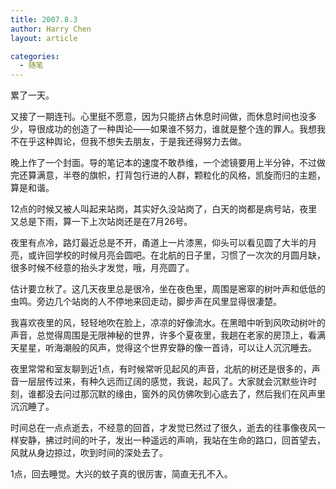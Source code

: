 ```yaml
---
title: 2007.8.3
author: Harry Chen
layout: article

categories:
  - 随笔
---
```


  累了一天。

  又接了一期连刊。心里挺不愿意，因为只能挤占休息时间做，而休息时间也没多少，导很成功的创造了一种舆论——如果谁不努力，谁就是整个连的罪人。我想我不在乎这种舆论，但我不想失去朋友，于是我还得努力去做。

  晚上作了一个封面。导的笔记本的速度不敢恭维，一个滤镜要用上半分钟，不过做完还算满意，半卷的旗帜，打背包行进的人群，颗粒化的风格，凯旋而归的主题，算是和谐。

  12点的时候又被人叫起来站岗，其实好久没站岗了，白天的岗都是病号站，夜里又总是下雨，算一下上次站岗还是在7月26号。

  夜里有点冷，路灯最近总是不开，甬道上一片漆黑，仰头可以看见圆了大半的月亮，或许回学校的时候月亮会圆吧。在北航的日子里，习惯了一次次的月圆月缺，很多时候不经意的抬头才发觉，哦，月亮圆了。

  估计要立秋了。这几天夜里总是很冷，坐在夜色里，周围是窸窣的树叶声和低低的虫鸣。旁边几个站岗的人不停地来回走动，脚步声在风里显得很凄楚。

  我喜欢夜里的风，轻轻地吹在脸上，凉凉的好像流水。在黑暗中听到风吹动树叶的声音，总觉得周围是无限神秘的世界，许多个夏夜里，我趟在老家的房顶上，看满天星星，听海潮般的风声，觉得这个世界安静的像一首诗，可以让人沉沉睡去。

  夜里常常和室友聊到近1点，有时候常听见起风的声音，北航的树还是很多的，声音一层层传过来，有种久远而辽阔的感觉，我说，起风了。大家就会沉默些许时刻，谁都没去问过那沉默的缘由，窗外的风仿佛吹到心底去了，然后我们在风声里沉沉睡了。

  时间总在一点点逝去，不经意的回首，才发觉已然过了很久，逝去的往事像夜风一样安静，拂过时间的叶子，发出一种遥远的声响，我站在生命的路口，回首望去，风就从身边掠过，吹到时间的深处去了。

  1点，回去睡觉。大兴的蚊子真的很厉害，简直无孔不入。
